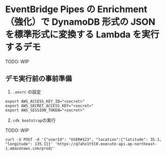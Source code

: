 # EventBridge Pipes の Enrichment（強化）で DynamoDB 形式の JSON を標準形式に変換する Lambda を実行するデモ

TODO: WIP

## デモ実行前の事前準備

1. `.envrc` の設定

```bash:.envrc
export AWS_ACCESS_KEY_ID="<secret>"
export AWS_SECRET_ACCESS_KEY="<secret>"
export AWS_SESSION_TOKEN="<secret>"
```

2. `cdk bootstrap`の実行

TODO: WIP

```bash: テストコマンド
curl -X POST -d '{"userId": "USER#123", "location":{"latitude": 35.1, "longitude": 135.1}}' 'https://q7ahx1t5l0.execute-api.ap-northeast-1.amazonaws.com/prod/'
```
